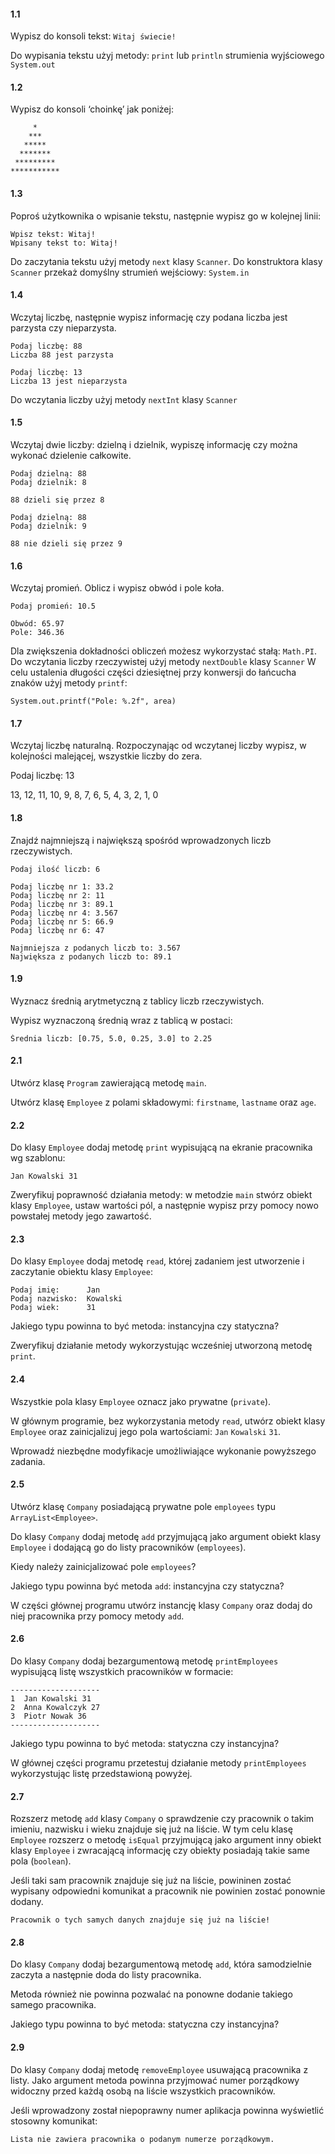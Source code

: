 #### 1.1

Wypisz do konsoli tekst: `Witaj świecie!`

Do wypisania tekstu użyj metody: `print` lub `println` strumienia wyjściowego `System.out`

#### 1.2

Wypisz do konsoli ‘choinkę’ jak poniżej:

```
     *
    ***
   *****
  *******
 *********
***********
```

#### 1.3

Poproś użytkownika o wpisanie tekstu, następnie wypisz go w kolejnej linii:

```
Wpisz tekst: Witaj!
Wpisany tekst to: Witaj!
```

Do zaczytania tekstu użyj metody `next` klasy `Scanner`. Do konstruktora klasy `Scanner` przekaż domyślny strumień
wejściowy: `System.in`

#### 1.4

Wczytaj liczbę, następnie wypisz informację czy podana liczba jest parzysta czy nieparzysta.

```
Podaj liczbę: 88
Liczba 88 jest parzysta

Podaj liczbę: 13
Liczba 13 jest nieparzysta
```

Do wczytania liczby użyj metody `nextInt` klasy `Scanner`

#### 1.5

Wczytaj dwie liczby: dzielną i dzielnik, wypiszę informację czy można wykonać dzielenie całkowite.

```
Podaj dzielną: 88
Podaj dzielnik: 8

88 dzieli się przez 8
```

```
Podaj dzielną: 88
Podaj dzielnik: 9

88 nie dzieli się przez 9
```

#### 1.6

Wczytaj promień. Oblicz i wypisz obwód i pole koła.

```
Podaj promień: 10.5

Obwód: 65.97
Pole: 346.36
```

Dla zwiększenia dokładności obliczeń możesz wykorzystać stałą: `Math.PI`. Do wczytania liczby rzeczywistej użyj
metody `nextDouble` klasy `Scanner`
W celu ustalenia długości części dziesiętnej przy konwersji do łańcucha znaków użyj metody `printf`:

`System.out.printf("Pole: %.2f", area)`

#### 1.7

Wczytaj liczbę naturalną. Rozpoczynając od wczytanej liczby wypisz, w kolejności malejącej, wszystkie liczby do zera.

Podaj liczbę: 13

13, 12, 11, 10, 9, 8, 7, 6, 5, 4, 3, 2, 1, 0

#### 1.8

Znajdź najmniejszą i największą spośród wprowadzonych liczb rzeczywistych.

```
Podaj ilość liczb: 6

Podaj liczbę nr 1: 33.2
Podaj liczbę nr 2: 11
Podaj liczbę nr 3: 89.1
Podaj liczbę nr 4: 3.567
Podaj liczbę nr 5: 66.9
Podaj liczbę nr 6: 47

Najmniejsza z podanych liczb to: 3.567
Największa z podanych liczb to: 89.1
```

#### 1.9

Wyznacz średnią arytmetyczną z tablicy liczb rzeczywistych.

Wypisz wyznaczoną średnią wraz z tablicą w postaci:

```
Średnia liczb: [0.75, 5.0, 0.25, 3.0] to 2.25
```

#### 2.1

Utwórz klasę `Program` zawierającą metodę `main`.

Utwórz klasę `Employee` z polami składowymi: `firstname`, `lastname` oraz `age`.

#### 2.2

Do klasy `Employee` dodaj metodę `print` wypisującą na ekranie pracownika wg szablonu:

`Jan Kowalski 31`

Zweryfikuj poprawność działania metody: w metodzie `main` stwórz obiekt klasy `Employee`, ustaw wartości pól, a
następnie wypisz przy pomocy nowo powstałej metody jego zawartość.

#### 2.3

Do klasy `Employee` dodaj metodę `read`, której zadaniem jest utworzenie i zaczytanie obiektu klasy `Employee`:

```
Podaj imię:      Jan
Podaj nazwisko:  Kowalski
Podaj wiek:      31
```

Jakiego typu powinna to być metoda: instancyjna czy statyczna?

Zweryfikuj działanie metody wykorzystując wcześniej utworzoną metodę `print`.


#### 2.4

Wszystkie pola klasy `Employee` oznacz jako prywatne (`private`).

W głównym programie, bez wykorzystania metody `read`, utwórz obiekt klasy `Employee` oraz zainicjalizuj jego pola
wartościami: `Jan` `Kowalski` `31`.

Wprowadź niezbędne modyfikacje umożliwiające wykonanie powyższego zadania.

#### 2.5

Utwórz klasę `Company` posiadającą prywatne pole `employees` typu `ArrayList<Employee>`.

Do klasy `Company` dodaj metodę `add` przyjmującą jako argument obiekt klasy `Employee` i dodającą go do listy
pracowników (`employees`).

Kiedy należy zainicjalizować pole `employees`?

Jakiego typu powinna być metoda `add`: instancyjna czy statyczna?

W części głównej programu utwórz instancję klasy `Company` oraz dodaj do niej pracownika przy pomocy metody `add`.


#### 2.6

Do klasy `Company` dodaj bezargumentową metodę `printEmployees` wypisującą listę wszystkich pracowników w formacie:

```
--------------------
1  Jan Kowalski 31
2  Anna Kowalczyk 27
3  Piotr Nowak 36
--------------------
```

Jakiego typu powinna to być metoda: statyczna czy instancyjna?

W głównej części programu przetestuj działanie metody `printEmployees` wykorzystując listę przedstawioną powyżej.

#### 2.7

Rozszerz metodę `add` klasy `Company` o sprawdzenie czy pracownik o takim imieniu, nazwisku i wieku znajduje się już na
liście. W tym celu klasę `Employee` rozszerz o metodę `isEqual` przyjmującą jako argument inny obiekt klasy `Employee` i
zwracającą informację czy obiekty posiadają takie same pola (`boolean`).

Jeśli taki sam pracownik znajduje się już na liście, powininen zostać wypisany odpowiedni komunikat a pracownik nie
powinien zostać ponownie dodany.

`Pracownik o tych samych danych znajduje się już na liście!`


#### 2.8

Do klasy `Company` dodaj bezargumentową metodę `add`, która samodzielnie zaczyta a następnie doda do listy pracownika.

Metoda również nie powinna pozwalać na ponowne dodanie takiego samego pracownika.

Jakiego typu powinna to być metoda: statyczna czy instancyjna?


#### 2.9

Do klasy `Company` dodaj metodę `removeEmployee` usuwającą pracownika z listy. Jako argument metoda powinna przyjmować
numer porządkowy widoczny przed każdą osobą na liście wszystkich pracowników.

Jeśli wprowadzony został niepoprawny numer aplikacja powinna wyświetlić stosowny komunikat:

`Lista nie zawiera pracownika o podanym numerze porządkowym.`